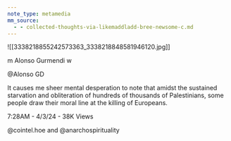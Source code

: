 ```yaml
---
note_type: metamedia
mm_source:
  - - collected-thoughts-via-likemaddladd-bree-newsome-c.md
---
```


![[3338218855242573363_3338218848581946120.jpg]]

m Alonso Gurmendi w

@Alonso GD

It causes me sheer mental desperation to note
that amidst the sustained starvation and
obliteration of hundreds of thousands of
Palestinians, some people draw their moral line
at the killing of Europeans.

7:28AM - 4/3/24 - 38K Views

@cointel.hoe and @anarchospirituality

